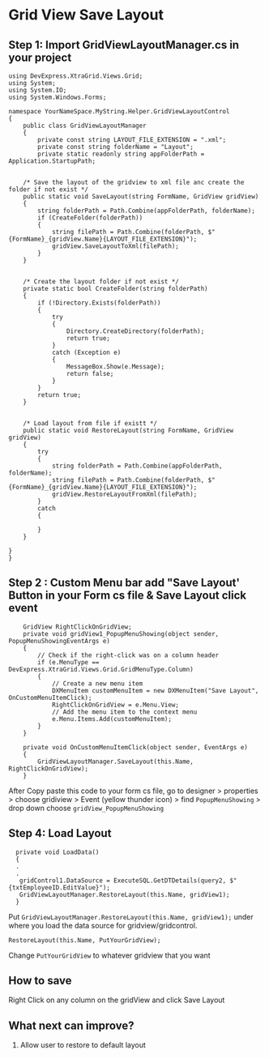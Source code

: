 # Grid View Save Layout

## Step 1: Import GridViewLayoutManager.cs in your project

    using DevExpress.XtraGrid.Views.Grid;
	using System;
	using System.IO;
	using System.Windows.Forms;

	namespace YourNameSpace.MyString.Helper.GridViewLayoutControl
	{
	    public class GridViewLayoutManager
	    {
	        private const string LAYOUT_FILE_EXTENSION = ".xml";
	        private const string folderName = "Layout";
	        private static readonly string appFolderPath = Application.StartupPath;


        /* Save the layout of the gridview to xml file anc create the folder if not exist */
        public static void SaveLayout(string FormName, GridView gridView)
        {
            string folderPath = Path.Combine(appFolderPath, folderName);
            if (CreateFolder(folderPath))
            {
                string filePath = Path.Combine(folderPath, $"{FormName}_{gridView.Name}{LAYOUT_FILE_EXTENSION}");
                gridView.SaveLayoutToXml(filePath);
            }
        }


        /* Create the layout folder if not exist */
        private static bool CreateFolder(string folderPath)
        {
            if (!Directory.Exists(folderPath))
            {
                try
                {
                    Directory.CreateDirectory(folderPath);
                    return true;
                }
                catch (Exception e)
                {
                    MessageBox.Show(e.Message);
                    return false;
                }
            }
            return true;
        }


        /* Load layout from file if existt */
        public static void RestoreLayout(string FormName, GridView gridView)
        {
            try
            {
                string folderPath = Path.Combine(appFolderPath, folderName);
                string filePath = Path.Combine(folderPath, $"{FormName}_{gridView.Name}{LAYOUT_FILE_EXTENSION}");
                gridView.RestoreLayoutFromXml(filePath);
            }
            catch
            {

            }
        }
 
    }
	}


## Step 2 : Custom Menu bar add "Save Layout' Button in your Form cs file & 	  Save Layout click event

        GridView RightClickOnGridView;
        private void gridView1_PopupMenuShowing(object sender, PopupMenuShowingEventArgs e)
        {
            // Check if the right-click was on a column header
            if (e.MenuType == DevExpress.XtraGrid.Views.Grid.GridMenuType.Column)
            {
                // Create a new menu item
                DXMenuItem customMenuItem = new DXMenuItem("Save Layout", OnCustomMenuItemClick);
                RightClickOnGridView = e.Menu.View;
                // Add the menu item to the context menu
                e.Menu.Items.Add(customMenuItem);
            }
        }

        private void OnCustomMenuItemClick(object sender, EventArgs e)
        {
            GridViewLayoutManager.SaveLayout(this.Name, RightClickOnGridView);
        }
	
After Copy paste this code to your form cs file, go to designer > properties > choose gridiview > Event (yellow thunder icon) > find `PopupMenuShowing` > drop down choose `gridView_PopupMenuShowing`
 
## Step 4: Load Layout 
      private void LoadData()
      {
      .
      .
       gridControl1.DataSource = ExecuteSQL.GetDTDetails(query2, $"{txtEmployeeID.EditValue}");
       GridViewLayoutManager.RestoreLayout(this.Name, gridView1);
      }
  Put `GridViewLayoutManager.RestoreLayout(this.Name, gridView1);` under where you load the data source for gridview/gridcontrol. 

    RestoreLayout(this.Name, PutYourGridView); 
   Change `PutYourGridView` to whatever gridview that you want

## How to save
Right Click on any column on the gridView and click Save Layout

## What next can improve?
1) Allow user to restore to default layout
